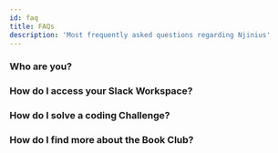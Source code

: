 ```yaml
---
id: faq
title: FAQs
description: 'Most frequently asked questions regarding Njinius'
---
```


### Who are you?



### How do I access your Slack Workspace?



### How do I solve a coding Challenge?



### How do I find more about the Book Club?

